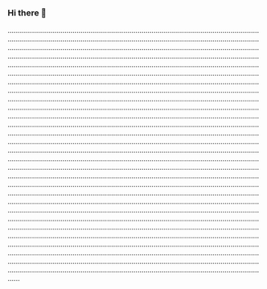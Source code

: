 ### Hi there 👋

..................................................................................................................................................................................................................................................................................................................................................................................................................................................................................................................................................................................................................................................................................................................................................................................................................................................................................................................................................................................................................................................................................................................................................................................................................................................................................................................................................................................................................................................................................................................................................................................................................................................................................................................................................................................................................................................................................................................................................................................................................................................................................................................................................................................................................................................................................................................................................................................................................................................................................................................................................................................................................................................................................................................................................................................................................................................................................................................................................................................................................................................................................................................................................................................................................................................................................................................................................................................................................................................................................................................................................................................................................................................................................................................................................